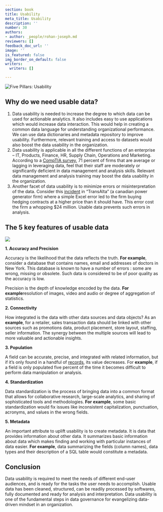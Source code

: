 ```yaml
---
section: book
title: Usability
meta_title: Usability
description: ''
number: 30
authors:
- author: _people/rohan-joseph.md
reviewers: []
feedback_doc_url: ''
image: ''
is_featured: false
img_border_on_default: false
writers:
  writers: []

---
```

![Five Pillars: Usability](https://assets.website-files.com/5c197923e5851742d9bc835d/5c9e46820e45832fac23121f_five-pillars-2.png)

## **Why do we need usable data?**

1. Data usability is needed to increase the degree to which data can be used for actionable analytics. It also includes easy to use applications which would increase data interaction. This would help in creating a common data language for understanding organizational performance. We can use data dictionaries and metadata repository to improve usability. Furthermore, relevant training and access to datasets would also boost the data usability in the organization.
2. Data usability is applicable in all the different functions of an enterprise – IT, Products, Finance, HR, Supply Chain, Operations and Marketing. According to a [CompTIA survey](https://www.cio.com/article/2382064/big-data/how-to-close-the-big-data-skills-gap-by-training-your-it-staff.html), 71 percent of firms that are average or lagging in leveraging data, feel that their staff are moderately or significantly deficient in data management and analysis skills. Relevant data management and analysis training may boost the data usability in the organization.
3. Another facet of data usability is to minimize errors or misinterpretation of the data. Consider this [incident](https://www.theglobeandmail.com/report-on-business/human-error-costs-transalta-24-million-on-contract-bids/article18285651/) in “TransAlta” (a canadian power generator firm) where a simple Excel error led to the firm buying hedging contracts at a higher price than it should have. This error cost the firm a whopping $24 million. Usable data prevents such errors in analysis.

## **The 5 key features of usable data**

![](https://assets.website-files.com/5c197923e5851742d9bc835d/5c9e4682d2c78168d1cc8932_Usability1-1024x423.png)

**1. Accuracy and Precision**

Accuracy is the likelihood that the data reflects the truth. **For example**, consider a database that contains names, email and addresses of doctors in New York. This database is known to have a number of errors : some are wrong, missing or obsolete. Such data is considered to be of poor quality as the accuracy is low.

Precision is the depth of knowledge encoded by the data. **For example**resolution of images, video and audio or degree of aggregation of statistics.

**2. Connectivity**

How integrated is the data with other data sources and data objects? As an **example**, for a retailer, sales transaction data should be linked with other sources such as promotions data, product placement, store layout, staffing, seller information. The synergy between the multiple sources will lead to more valuable and actionable insights.

**3. Population**

A field can be accurate, precise, and integrated with related information, but if it’s only found in a handful of [records](https://dataschool.com/glossary/database-record/), its value decreases. For **example**, if a field is only populated five percent of the time it becomes difficult to perform data manipulation or analysis.

**4. Standardization**

Data standardization is the process of bringing data into a common format that allows for collaborative research, large-scale analytics, and sharing of sophisticated tools and methodologies. **For** **example**, some basic standardization would fix issues like inconsistent capitalization, punctuation, acronyms, and values in the wrong fields.

**5. Metadata**

An important attribute to uplift usability is to create metadata. It is data that provides information about other data. It summarizes basic information about data which makes finding and working with particular instances of data easier. **For example**, data summarizing the fields (column names), data types and their description of a SQL table would constitute a metadata.

## **Conclusion**

Data usability is required to meet the needs of different end-user audiences, and is ready for the tasks the user needs to accomplish. Usable data has been cleaned, structured, can be readily processed by softwares, fully documented and ready for analysis and interpretation. Data usability is one of the fundamental steps in data governance for evangelizing data-driven mindset in an organization.